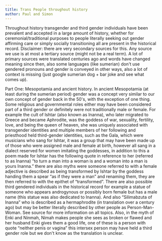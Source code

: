 ```yaml
---
title: Trans People throughout history
author: Paul and Simon
---
```

Throughout history transgender and third gender individuals have been prevalent and accepted in a large amount of history, whether for ceremonial/traditional purposes to people literally seeking out gender affirming care or simply socially transitioning all are present in the historical record.
Disclaimer: there are very secondary sources for this. Any source we use is at most a tertiary source (might not be a real term). A lot of primary sources were translated centuries ago and words have changed meaning since then, also some languages (like sumerian) don't use gendered pronouns and gender is conveyed in other ways, also a lot of context is missing (just google sumerian dog + bar joke and see what comes up).

Part One: Mesopotamia and ancient history. In ancient Mesopotamia (at least during the sumerian period) gender was a concept very similar to our own concept of gender back in the 50's, with the exception of one thing. Some religious and governmental roles either may have been considered part of a third gender or  definitely were not traditionally male or female. 
For example the cult of Ishtar (also known as Inanna), who later migrated to Greece and became Aphrodite, was the goddess of war, sexuality, fertility, love, and being the queen of heaven, she was uniquely associated with transgender identities and multiple members of her following and priesthood held third-gender identities, such as the Gala, which were musicians who sang for Ishtar, it was a group that may have been made up of those who were assigned male and female at birth, however all sang in a dialect reserved for women imitating the goddesses, in addition to this a poem made for Ishtar has the following quote in reference to her (referred to as Inanna) “to turn a man into a woman is and a woman into a man is yours Inanna.” there are also myths were someone referred to with a female adjective is described as being transformed by Ishtar by the goddess handing them a spear “as if they were a man” and renaming them, they are then referred to with the epithet of “transformed”. There are also possible third gendered individuals in the historical record for example a statue of someone who appears androgynous or possibly born female but has a male name (this statue was also dedicated to Inanna). And also “Silimabzuta of Inanna” who is described as a hermaphrodite (in translation over a century ago) but may be better literally described by other people as Person-Man-Woman. See source for more information on all topics. Also, in the myth of Enki and Ninmah, Nimah makes people she sees as broken or flawed and her husband Enki gives them a good life, one of these is a person with quote “neither penis or vagina” this intersex person may have held a third gender role but we don't know as the translation is unclear.

